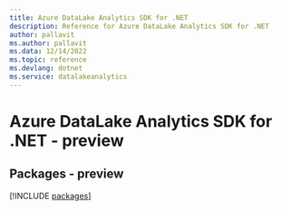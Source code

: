 ```yaml
---
title: Azure DataLake Analytics SDK for .NET
description: Reference for Azure DataLake Analytics SDK for .NET
author: pallavit
ms.author: pallavit
ms.data: 12/14/2022
ms.topic: reference
ms.devlang: dotnet
ms.service: datalakeanalytics
---
```

# Azure DataLake Analytics SDK for .NET - preview
## Packages - preview
[!INCLUDE [packages](datalake-analytics-index.md)]
